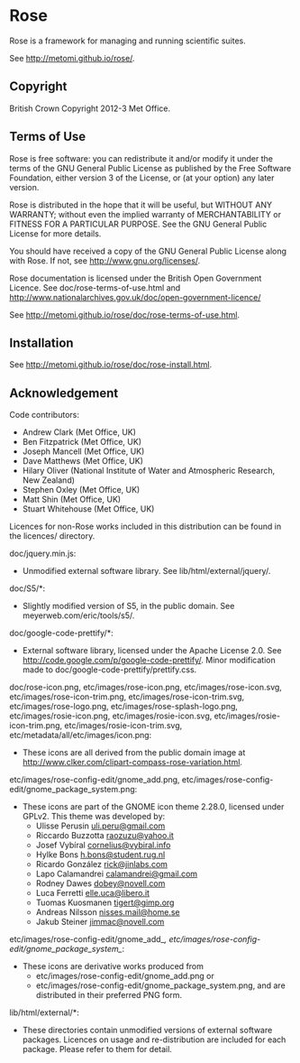 # Rose

Rose is a framework for managing and running scientific suites.

See <http://metomi.github.io/rose/>.

## Copyright

British Crown Copyright 2012-3 Met Office.

## Terms of Use

Rose is free software: you can redistribute it and/or modify
it under the terms of the GNU General Public License as published by
the Free Software Foundation, either version 3 of the License, or
(at your option) any later version.

Rose is distributed in the hope that it will be useful,
but WITHOUT ANY WARRANTY; without even the implied warranty of
MERCHANTABILITY or FITNESS FOR A PARTICULAR PURPOSE.  See the
GNU General Public License for more details.

You should have received a copy of the GNU General Public License
along with Rose. If not, see <http://www.gnu.org/licenses/>.

Rose documentation is licensed under the British Open Government
Licence. See doc/rose-terms-of-use.html and
<http://www.nationalarchives.gov.uk/doc/open-government-licence/>

See <http://metomi.github.io/rose/doc/rose-terms-of-use.html>.

## Installation

See <http://metomi.github.io/rose/doc/rose-install.html>.

## Acknowledgement

Code contributors:
* Andrew Clark (Met Office, UK)
* Ben Fitzpatrick (Met Office, UK)
* Joseph Mancell (Met Office, UK)
* Dave Matthews (Met Office, UK)
* Hilary Oliver (National Institute of Water and Atmospheric Research, New Zealand)
* Stephen Oxley (Met Office, UK)
* Matt Shin (Met Office, UK)
* Stuart Whitehouse (Met Office, UK)

Licences for non-Rose works included in this distribution can be
found in the licences/ directory.

doc/jquery.min.js:
* Unmodified external software library. See lib/html/external/jquery/.

doc/S5/*:
* Slightly modified version of S5, in the public domain.
  See meyerweb.com/eric/tools/s5/.
  
doc/google-code-prettify/*:
* External software library, licensed under the Apache License 2.0.
  See http://code.google.com/p/google-code-prettify/.
  Minor modification made to doc/google-code-prettify/prettify.css.

doc/rose-icon.png,
etc/images/rose-icon.png,
etc/images/rose-icon.svg,
etc/images/rose-icon-trim.png,
etc/images/rose-icon-trim.svg,
etc/images/rose-logo.png,
etc/images/rose-splash-logo.png,
etc/images/rosie-icon.png,
etc/images/rosie-icon.svg,
etc/images/rosie-icon-trim.png,
etc/images/rosie-icon-trim.svg,
etc/metadata/all/etc/images/icon.png:
* These icons are all derived from the public domain image at
  <http://www.clker.com/clipart-compass-rose-variation.html>.

etc/images/rose-config-edit/gnome_add.png,
etc/images/rose-config-edit/gnome_package_system.png:
* These icons are part of the GNOME icon theme 2.28.0, licensed under
  GPLv2. This theme was developed by:
  * Ulisse Perusin <uli.peru@gmail.com>
  * Riccardo Buzzotta <raozuzu@yahoo.it>
  * Josef Vybíral <cornelius@vybiral.info>
  * Hylke Bons <h.bons@student.rug.nl>
  * Ricardo González <rick@jinlabs.com>
  * Lapo Calamandrei <calamandrei@gmail.com>
  * Rodney Dawes <dobey@novell.com>
  * Luca Ferretti <elle.uca@libero.it>
  * Tuomas Kuosmanen <tigert@gimp.org>
  * Andreas Nilsson <nisses.mail@home.se>
  * Jakub Steiner <jimmac@novell.com>

etc/images/rose-config-edit/gnome_add_*,
etc/images/rose-config-edit/gnome_package_system_*:
* These icons are derivative works produced from
  * etc/images/rose-config-edit/gnome_add.png or
  * etc/images/rose-config-edit/gnome_package_system.png, and are
    distributed in their preferred PNG form.

lib/html/external/*:
* These directories contain unmodified versions of external software
  packages. Licences on usage and re-distribution are included for
  each package. Please refer to them for detail.
